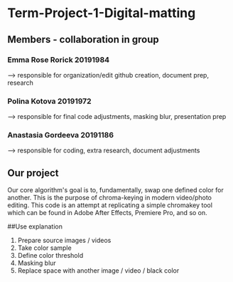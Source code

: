 # Term-Project-1-Digital-matting

## Members - collaboration in group
### Emma Rose Rorick 20191984
--> responsible for organization/edit github creation, document prep, research
### Polina Kotova 20191972
--> responsible for final code adjustments, masking blur, presentation prep
### Anastasia Gordeeva 20191186
--> responsible for coding, extra research, document adjustments

## Our project 
Our core algorithm's goal is to, fundamentally, swap one defined color for another. This is the purpose of chroma-keying in modern video/photo editing. This code is an attempt at replicating a simple chromakey tool which can be found in Adobe After Effects, Premiere Pro, and so on. 

##Use explanation
1. Prepare source images / videos
2. Take color sample
3. Define color threshold
4. Masking blur
5. Replace space with another image / video / black color

